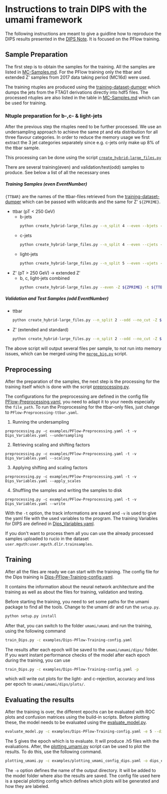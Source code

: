 # Instructions to train DIPS with the umami framework

The following instructions are meant to give a guidline how to reproduce the DIPS results presented in the [DIPS Note](https://cds.cern.ch/record/2718948). It is focused on the PFlow training.


## Sample Preparation

The first step is to obtain the samples for the training. All the samples are listed in [MC-Samples.md](https://gitlab.cern.ch/atlas-flavor-tagging-tools/algorithms/umami/-/blob/master/docs/MC-Samples.md). For the PFlow training only the ttbar and extended Z' samples from 2017 data taking period (MC16d) were used.

The training ntuples are produced using the [training-dataset-dumper](https://gitlab.cern.ch/atlas-flavor-tagging-tools/training-dataset-dumper) which dumps the jets from the FTAG1 derivations directly into hdf5 files. The processed ntuples are also listed in the table in [MC-Samples.md](https://gitlab.cern.ch/atlas-flavor-tagging-tools/algorithms/umami/-/blob/master/docs/MC-Samples.md) which can be used for training.

### Ntuple preparation for b-,c- & light-jets

After the previous step the ntuples need to be further processed. We use an undersampling approach to achieve the same pt and eta distribution for all three flavour categories. 
In order to reduce the memory usage we first extract the 3 jet categories separately since e.g. c-jets only make up 8% of the ttbar sample.

This processing can be done using the script [`create_hybrid-large_files.py`](https://gitlab.cern.ch/atlas-flavor-tagging-tools/training-dataset-dumper/blob/master/create_hybrid-large_files.py)


There are several training(even) and validation/test(odd) samples to produce. See below a list of all the necessary ones

##### Training Samples (even EventNumber)

`{TTBAR}` are the names of the ttbar-files retrieved from the [training-dataset-dumper](https://gitlab.cern.ch/atlas-flavor-tagging-tools/training-dataset-dumper) which can be passed with wildcards and the same for Z' `${ZPRIME}`.

* ttbar (pT < 250 GeV)
    * b-jets
        ```bash
        python create_hybrid-large_files.py --n_split 4 --even --bjets -Z ${ZPRIME} -t ${TTBAR} -n 10000000 -c 1.0 -o ${FPATH}/MC16d_hybrid-bjets_even_1_PFlow-merged.h5
        ```
    * c-jets
        ```bash
        python create_hybrid-large_files.py --n_split 4 --even --cjets -Z ${ZPRIME} -t ${TTBAR} -n 12745953 -c 1.0 -o ${FPATH}/MC16d_hybrid-cjets_even_1_PFlow-merged.h5
        ```
    * light-jets
        ```bash
        python create_hybrid-large_files.py --n_split 5 --even --ujets -Z ${ZPRIME} -t ${TTBAR} -n 20000000 -c 1.0 -o ${FPATH}/MC16d_hybrid-ujets_even_1_PFlow-merged.h5
        ```
* Z' (pT > 250 GeV) -> extended Z'
    * b, c, light-jets combined 
        ```bash
        python create_hybrid-large_files.py --even -Z ${ZPRIME} -t ${TTBAR} -n 9593092 -c 0.0 -o ${FPATH}/MC16d_hybrid-ext_even_0_PFlow-merged.h5
        ```


##### Validation and Test Samples (odd EventNumber)

* ttbar
    ```bash
    python create_hybrid-large_files.py --n_split 2 --odd --no_cut -Z ${ZPRIME} -t ${TTBAR} -n 4000000 -c 1.0 -o ${FPATH}/MC16d_hybrid_odd_100_PFlow-no_pTcuts.h5
    ```
* Z' (extended and standard)
    ```bash
    python create_hybrid-large_files.py --n_split 2 --odd --no_cut -Z ${ZPRIME} -t ${TTBAR} -n 4000000 -c 0.0 -o ${FPATH}/MC16d_hybrid-ext_odd_0_PFlow-no_pTcuts.h5
    ```

The above script will output several files per sample, to not run into memory issues, which can be merged using the [`merge_big.py`](https://gitlab.cern.ch/mguth/hdf5_manipulator/blob/master/merge_big.py) script.

## Preprocessing

After the preparation of the samples, the next step is the processing for the training itself which is done with the script [preprocessing.py](https://gitlab.cern.ch/atlas-flavor-tagging-tools/algorithms/umami/-/blob/master/umami/preprocessing.py).

The configurations for the preprocessing are defined in the config file [PFlow-Preprocessing.yaml](https://gitlab.cern.ch/atlas-flavor-tagging-tools/algorithms/umami/-/blob/master/examples/PFlow-Preprocessing.yaml), you need to adapt it to your needs especially the `file_path`. To run the Proprocessing for the ttbar-only files, just change to `PFlow-Preprocessing-ttbar.yaml`.

1. Running the undersampling

```
preprocessing.py -c examples/PFlow-Preprocessing.yaml -t -v Dips_Variables.yaml --undersampling
```

2. Retrieving scaling and shifting factors

```
preprocessing.py -c examples/PFlow-Preprocessing.yaml -t -v Dips_Variables.yaml --scaling
```

3. Applying shifting and scaling factors

```
preprocessing.py -c examples/PFlow-Preprocessing.yaml -t -v Dips_Variables.yaml --apply_scales
```

4. Shuffling the samples and writing the samples to disk

```
preprocessing.py -c examples/PFlow-Preprocessing.yaml -t -v Dips_Variables.yaml --write
```

With the `-t` option, the track informations are saved and `-v` is used to give the yaml file with the used variables to the program.
The training Variables for DIPS are defined in [Dips_Variables.yaml](https://gitlab.cern.ch/atlas-flavor-tagging-tools/algorithms/umami/-/blob/master/umami/configs/Dips_Variables.yaml).

If you don't want to process them all you can use the already processed samples uploaded to rucio in the dataset `user.mguth:user.mguth.dl1r.trainsamples`.

## Training

After all the files are ready we can start with the training. The config file for the Dips training is [Dips-PFlow-Training-config.yaml](https://gitlab.cern.ch/atlas-flavor-tagging-tools/algorithms/umami/-/blob/master/examples/Dips-PFlow-Training-config.yaml).

It contains the information about the neural network architecture and the training as well as about the files for training, validation and testing.

Before starting the training, you need to set some paths for the umami package to find all the tools. Change to the umami dir and run the `setup.py`.

```bash
python setup.py install
```

After that, you can switch to the folder `umami/umami` and run the training, using the following command

```bash
train_Dips.py -c examples/Dips-PFlow-Training-config.yaml
```

The results after each epoch will be saved to the `umami/umami/dips/` folder. If you want instant performance checks of the model after each epoch during the training, you can use

```bash
train_Dips.py -c examples/Dips-PFlow-Training-config.yaml -p
```

which will write out plots for the light- and c-rejection, accuracy and loss per epoch to `umami/umami/dips/plots/`.

## Evaluating the results

After the training is over, the different epochs can be evaluated with ROC plots and confusion matrices using the build-in scripts. Before plotting these, the model needs to be evaluated using the [evaluate_model.py](https://gitlab.cern.ch/atlas-flavor-tagging-tools/algorithms/umami/-/blob/master/umami/evaluate_model.py). 

```bash
evaluate_model.py -c examples/Dips-PFlow-Training-config.yaml -e 5 --dips
```

The 5 gives the epoch which is to evaluate. It will produce .h5 files with the evaluations. After, the [plotting_umami.py](https://gitlab.cern.ch/atlas-flavor-tagging-tools/algorithms/umami/-/blob/master/umami/plotting_umami.py) script can be used to plot the results. To do this, use the following command.

```bash
plotting_umami.py -c examples/plotting_umami_config_dips.yaml -o dips_eval_plots
```

The `-o` option defines the name of the output directory. It will be added to the model folder where also the results are saved. The config file used here is a special plotting config which defines which plots will be generated and how they are labeled.